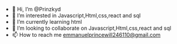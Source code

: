 - 👋 Hi, I’m @Prinzkyd
- 👀 I’m interested in Javascript,Html,css,react and sql
- 🌱 I’m currently learning html
- 💞️ I’m looking to collaborate on Javascript,Html,css,react and sql
- 📫 How to reach me emmanuelprincewill246110@gmail.com

<!---
Prinzkyd/Prinzkyd is a ✨ special ✨ repository because its `README.md` (this file) appears on your GitHub profile.
You can click the Preview link to take a look at your changes.
--->

